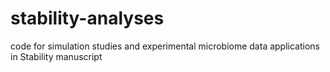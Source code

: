 # stability-analyses
code for simulation studies and experimental microbiome data applications in Stability manuscript
